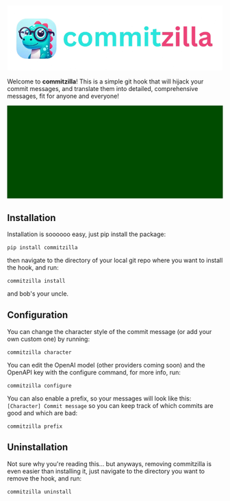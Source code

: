 <p align="center">
  <img src="./icon.png" alt="Icon" />
</p>

Welcome to **commitzilla**! This is a simple git hook that will hijack your commit messages, and translate them into detailed, comprehensive messages, fit for anyone and everyone!

<p align="center">
  <img src="./example.gif" alt="Example GIF" />
</p>

## Installation

Installation is soooooo easy, just pip install the package:

```
pip install commitzilla
```

then navigate to the directory of your local git repo where you want to install the hook, and run:

```
commitzilla install
```

and bob's your uncle.

## Configuration

You can change the character style of the commit message (or add your own custom one) by running:

```
commitzilla character
```

You can edit the OpenAI model (other providers coming soon) and the OpenAPI key with the configure command, for more info, run:

```
commitzilla configure
```

You can also enable a prefix, so your messages will look like this: `[Character] Commit message` so you can keep track of which commits are good and which are bad:

```
commitzilla prefix
```

## Uninstallation

Not sure why you're reading this... but anyways, removing commitzilla is even easier than installing it,
just navigate to the directory you want to remove the hook, and run:

```
commitzilla uninstall
```
